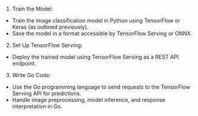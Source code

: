 1. Train the Model:
- Train the image classification model in Python using TensorFlow or Keras (as outlined previously).
- Save the model in a format accessible by TensorFlow Serving or ONNX.

2. Set Up TensorFlow Serving:
- Deploy the trained model using TensorFlow Serving as a REST API endpoint.

3. Write Go Code:
- Use the Go programming language to send requests to the TensorFlow Serving API for predictions.
- Handle image preprocessing, model inference, and response interpretation in Go.
